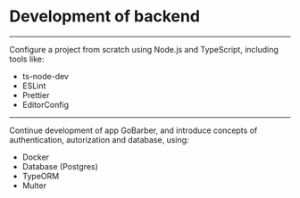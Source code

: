 # Development of backend

---

Configure a project from scratch using Node.js and TypeScript, including tools like:
- ts-node-dev
- ESLint
- Prettier
- EditorConfig

---

Continue development of app GoBarber, and introduce concepts of authentication, autorization and database, using:
- Docker
- Database (Postgres)
- TypeORM
- Multer
